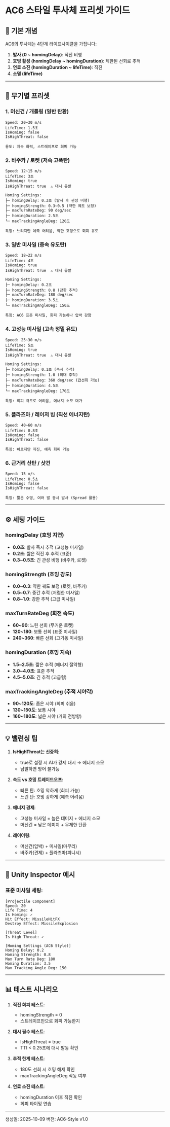 # AC6 스타일 투사체 프리셋 가이드

## 🎯 기본 개념

AC6의 투사체는 4단계 라이프사이클을 가집니다:
1. **발사 (0 ~ homingDelay)**: 직진 비행
2. **호밍 활성 (homingDelay ~ homingDuration)**: 제한된 선회로 추적
3. **연료 소진 (homingDuration ~ lifeTime)**: 직진
4. **소멸 (lifeTime)**

---

## 🚀 무기별 프리셋

### 1. 머신건 / 개틀링 (일반 탄환)
```
Speed: 20~30 m/s
LifeTime: 1.5초
IsHoming: false
IsHighThreat: false

용도: 지속 화력, 스트레이프로 회피 가능
```

### 2. 바주카 / 로켓 (저속 고폭탄)
```
Speed: 12~15 m/s
LifeTime: 3초
IsHoming: true
IsHighThreat: true  ⚠️ 대시 유발

Homing Settings:
├─ homingDelay: 0.3초 (발사 후 관성 비행)
├─ homingStrength: 0.3~0.5 (약한 궤도 보정)
├─ maxTurnRateDeg: 90 deg/sec
├─ homingDuration: 2.5초
└─ maxTrackingAngleDeg: 120도

특징: 느리지만 예측 어려움, 약한 호밍으로 회피 유도
```

### 3. 일반 미사일 (중속 유도탄)
```
Speed: 18~22 m/s
LifeTime: 4초
IsHoming: true
IsHighThreat: true  ⚠️ 대시 유발

Homing Settings:
├─ homingDelay: 0.2초
├─ homingStrength: 0.8 (강한 추적)
├─ maxTurnRateDeg: 180 deg/sec
├─ homingDuration: 3.5초
└─ maxTrackingAngleDeg: 150도

특징: AC6 표준 미사일, 회피 가능하나 압박 강함
```

### 4. 고성능 미사일 (고속 정밀 유도)
```
Speed: 25~30 m/s
LifeTime: 5초
IsHoming: true
IsHighThreat: true  ⚠️ 대시 유발

Homing Settings:
├─ homingDelay: 0.1초 (즉시 추적)
├─ homingStrength: 1.0 (최대 추적)
├─ maxTurnRateDeg: 360 deg/sec (급선회 가능)
├─ homingDuration: 4.5초
└─ maxTrackingAngleDeg: 170도

특징: 회피 극도로 어려움, 에너지 소모 대가
```

### 5. 플라즈마 / 레이저 빔 (직선 에너지탄)
```
Speed: 40~60 m/s
LifeTime: 0.8초
IsHoming: false
IsHighThreat: false

특징: 빠르지만 직진, 예측 회피 가능
```

### 6. 근거리 산탄 / 샷건
```
Speed: 15 m/s
LifeTime: 0.5초
IsHoming: false
IsHighThreat: false

특징: 짧은 수명, 여러 발 동시 발사 (Spread 활용)
```

---

## ⚙️ 세팅 가이드

### homingDelay (호밍 지연)
- **0.0초**: 발사 즉시 추적 (고성능 미사일)
- **0.2초**: 짧은 직진 후 추적 (표준)
- **0.3~0.5초**: 긴 관성 비행 (바주카, 로켓)

### homingStrength (호밍 강도)
- **0.0~0.3**: 약한 궤도 보정 (로켓, 바주카)
- **0.5~0.7**: 중간 추적 (저렴한 미사일)
- **0.8~1.0**: 강한 추적 (고급 미사일)

### maxTurnRateDeg (회전 속도)
- **60~90**: 느린 선회 (무거운 로켓)
- **120~180**: 보통 선회 (표준 미사일)
- **240~360**: 빠른 선회 (고기동 미사일)

### homingDuration (호밍 지속)
- **1.5~2.5초**: 짧은 추적 (에너지 절약형)
- **3.0~4.0초**: 표준 추적
- **4.5~5.0초**: 긴 추적 (고급형)

### maxTrackingAngleDeg (추적 시야각)
- **90~120도**: 좁은 시야 (회피 쉬움)
- **130~150도**: 보통 시야
- **160~180도**: 넓은 시야 (거의 전방향)

---

## 💡 밸런싱 팁

1. **IsHighThreat는 신중히**:
   - true로 설정 시 AI가 강제 대시 → 에너지 소모
   - 남발하면 방어 불가능

2. **속도 vs 호밍 트레이드오프**:
   - 빠른 탄: 호밍 약하게 (회피 가능)
   - 느린 탄: 호밍 강하게 (예측 어려움)

3. **에너지 경제**:
   - 고성능 미사일 = 높은 데미지 + 에너지 소모
   - 머신건 = 낮은 데미지 + 무제한 탄환

4. **레이어링**:
   - 머신건(압박) + 미사일(마무리)
   - 바주카(견제) + 플라즈마(피니시)

---

## 🔧 Unity Inspector 예시

### 표준 미사일 세팅:
```
[Projectile Component]
Speed: 20
Life Time: 4
Is Homing: ✓
Hit Effect: MissileHitFX
Destroy Effect: MissileExplosion

[Threat Level]
Is High Threat: ✓

[Homing Settings (AC6 Style)]
Homing Delay: 0.2
Homing Strength: 0.8
Max Turn Rate Deg: 180
Homing Duration: 3.5
Max Tracking Angle Deg: 150
```

---

## 📊 테스트 시나리오

1. **직진 회피 테스트**: 
   - homingStrength = 0
   - 스트레이프만으로 회피 가능한지

2. **대시 필수 테스트**:
   - IsHighThreat = true
   - TTI < 0.25초에 대시 발동 확인

3. **추적 한계 테스트**:
   - 180도 선회 시 호밍 해제 확인
   - maxTrackingAngleDeg 작동 여부

4. **연료 소진 테스트**:
   - homingDuration 이후 직진 확인
   - 회피 타이밍 연습

---

생성일: 2025-10-09
버전: AC6-Style v1.0





